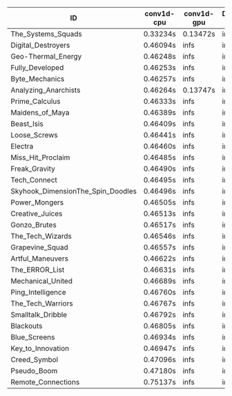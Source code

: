 |ID|conv1d-cpu|conv1d-gpu|DWSPConv2D-gpu|gemm-gpu|avg|
|-|-|-|-|-|-|
|The_Systems_Squads|0.33234s|0.13472s|infs|4.46618s|infs|
|Digital_Destroyers|0.46094s|infs|infs|4.44736s|infs|
|Geo-Thermal_Energy|0.46248s|infs|infs|4.44626s|infs|
|Fully_Developed|0.46253s|infs|infs|4.45181s|infs|
|Byte_Mechanics|0.46257s|infs|infs|4.44530s|infs|
|Analyzing_Anarchists|0.46264s|0.13747s|infs|4.45239s|infs|
|Prime_Calculus|0.46333s|infs|infs|4.47470s|infs|
|Maidens_of_Maya|0.46389s|infs|infs|4.45251s|infs|
|Beast_Isis|0.46409s|infs|infs|4.44342s|infs|
|Loose_Screws|0.46441s|infs|infs|4.45603s|infs|
|Electra|0.46460s|infs|infs|4.44988s|infs|
|Miss_Hit_Proclaim|0.46485s|infs|infs|4.45137s|infs|
|Freak_Gravity|0.46490s|infs|infs|4.42660s|infs|
|Tech_Connect|0.46495s|infs|infs|4.45655s|infs|
|Skyhook_DimensionThe_Spin_Doodles|0.46496s|infs|infs|4.43638s|infs|
|Power_Mongers|0.46505s|infs|infs|4.44758s|infs|
|Creative_Juices|0.46513s|infs|infs|4.45819s|infs|
|Gonzo_Brutes|0.46517s|infs|infs|4.44812s|infs|
|The_Tech_Wizards|0.46546s|infs|infs|4.45673s|infs|
|Grapevine_Squad|0.46557s|infs|infs|4.44126s|infs|
|Artful_Maneuvers|0.46622s|infs|infs|4.45114s|infs|
|The_ERROR_List|0.46631s|infs|infs|4.44715s|infs|
|Mechanical_United|0.46689s|infs|infs|4.45232s|infs|
|Ping_Intelligence|0.46760s|infs|infs|4.42756s|infs|
|The_Tech_Warriors|0.46767s|infs|infs|4.46641s|infs|
|Smalltalk_Dribble|0.46792s|infs|infs|4.48893s|infs|
|Blackouts|0.46805s|infs|infs|4.45068s|infs|
|Blue_Screens|0.46934s|infs|infs|4.44750s|infs|
|Key_to_Innovation|0.46947s|infs|infs|4.42404s|infs|
|Creed_Symbol|0.47096s|infs|infs|4.45291s|infs|
|Pseudo_Boom|0.47180s|infs|infs|4.43925s|infs|
|Remote_Connections|0.75137s|infs|infs|4.45779s|infs|
